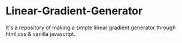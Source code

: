 # Linear-Gradient-Generator
It's a repository of making a simple linear gradient generator through html,css &amp; vanilla javascript.
